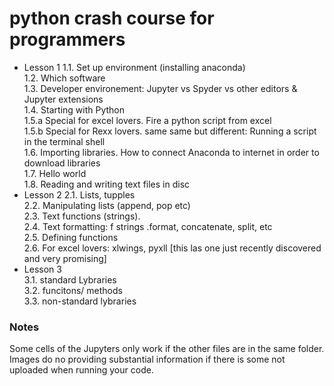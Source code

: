 # python crash course for programmers

- Lesson 1
    1.1.	Set up  environment (installing anaconda)  
    1.2.	Which software  
    1.3.	Developer environement: Jupyter vs Spyder vs other editors & Jupyter extensions   
    1.4.    Starting with Python  
    1.5.a	Special for excel lovers. Fire a python script from excel     
    1.5.b   Special for Rexx lovers. same same but different: Running a script in the terminal shell   
    1.6.	Importing libraries. How to connect Anaconda to internet in order to download libraries    
    1.7.	Hello world    
    1.8.	Reading and writing text files in disc    
- Lesson 2
    2.1. Lists, tupples  
    2.2. Manipulating lists (append, pop etc)  
    2.3. Text functions (strings).  
    2.4. Text formatting: f strings .format, concatenate, split, etc  
    2.5. Defining functions  
    2.6. For excel lovers: xlwings, pyxll [this las one just recently discovered and very promising]  
- Lesson 3  
    3.1. standard Lybraries  
    3.2. funcitons/ methods  
    3.3. non-standard lybraries  


### Notes
Some cells of the Jupyters only work if the other files are in the same folder.   
Images do no providing substantial information if there is some not uploaded when running your code.
